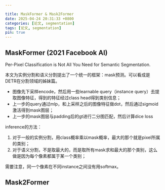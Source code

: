 ```yaml
---

title: MaskFormer & Mask2Former
date: 2025-04-24 20:31:33 +0800
categories: [论文, segmentation]
tags: [论文, segmentation]
pin: true
---
```


## MaskFormer (2021 Facebook AI)

Per-Pixel Classification is Not All You Need for Semantic Segmentation.

本文为实例分割和语义分割提出了一个统一的框架：mask预测。可以看成是DETR在分割领域的姊妹篇。

- 图像先下采样encode，然后用一些learnable query（instance query）去提取图像特征，得到的特征经过class head得到类别信息；
- 上一步的query通过mlp，和上采样之后的图像特征做dot，然后通过sigmoid激活得到mask图层；
- 上一步的mask图层与padding后的gt进行二分图匹配，然后计算dice loss

inference的方法：

1. 对于一般的实例分割，用class概率乘以mask概率，最大的那个就是pixel所属的类别；
2. 对于语义分割，不是取最大的，而是取所有mask求和最大的那个类别，这么做是因为每个像素都属于某一个类别；

需要注意，同一个像素在不同instance之间没有用softmax。

## Mask2Former
